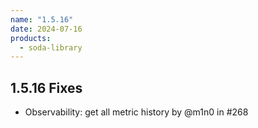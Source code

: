 ```yaml
---
name: "1.5.16"
date: 2024-07-16
products:
  - soda-library
---
```


## 1.5.16 Fixes

* Observability: get all metric history by @m1n0 in #268
